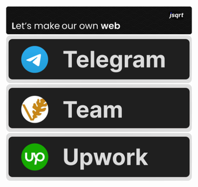 ![Header](./readme-heading.svg)
[![telegram](./tg.svg)](https://t.me/tsqrt)
[![GliveraTeam](./gt.svg)](https://glivera-team.com/)
[![Upwork](./upwork.svg)](https://www.upwork.com/freelancers/~014cb9bcb0d9303d40?s=1110580755057594368)

